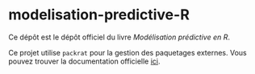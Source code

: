 # modelisation-predictive-R
Ce dépôt est le dépôt officiel du livre *Modélisation prédictive  en R*.

Ce projet utilise `packrat` pour la gestion des paquetages externes. Vous pouvez trouver la documentation officielle [ici](https://rstudio.github.io/packrat/).